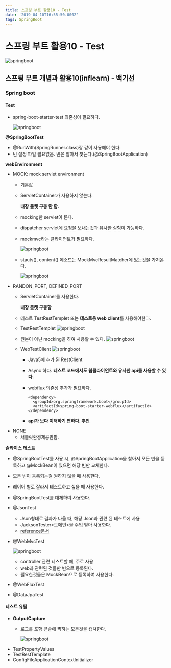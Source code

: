 ```yaml
---
title: 스프링 부트 활용10 - Test
date: '2019-04-10T16:55:50.000Z'
tags: SpringBoot
---
```


# 스프링 부트 활용10 - Test

![springboot](../../.gitbook/assets/springboot_logo.png)

## 스프릥 부트 개념과 활용10\(inflearn\) - 백기선

### Spring boot

#### Test

* spring-boot-starter-test 의존성이 필요하다.

  ![springboot](../../.gitbook/assets/springboot10-2.png)

**@SpringBootTest**

* @RunWith\(SpringRunner.class\)랑 같이 사용해야 한다.
* 빈 설정 파일 필요없음. 빈은 알아서 찾는다.\(@SpringBootApplication\)

**webEnvironment**

* MOCK: mock servlet environment
  * 기본값
  * ServletContainer가 사용하지 않는다. 

    **내장 톰캣 구동 안 함.**

  * mocking한 servlet이 뜬다.
  * dispatcher servlet에 요청을 보내는것과 유사한 실험이 가능하다.
  * mockmvc라는 클라이언트가 필요하다.

    ![springboot](../../.gitbook/assets/springboot10-1.png)

  * stauts\(\), content\(\) 메소드는 MockMvcResultMatcher에 있는것을 가져온다.

    ![springboot](../../.gitbook/assets/springboot10-3.png)
* RANDON\_PORT, DEFINED\_PORT
  * ServletContainer를 사용한다. 

    **내장 톰캣 구동함**

  * 테스트 TestRestTemplet 또는 **테스트용 web client**를 사용해야한다.
  * TestRestTemplet ![springboot](../../.gitbook/assets/springboot10-4.png)
  * 원본이 아닌 mocking을 하여 사용할 수 있다. ![springboot](../../.gitbook/assets/springboot10-5.png)
  * WebTestClient ![springboot](../../.gitbook/assets/springboot10-6.png)
    * Java5에 추가 된 RestClient
    * Async 하다. **테스트 코드에서도 웹클라이언트와 유사한 api를 사용할 수 있다.**
    * webflux 의존성 추가가 필요하다.

      ```text
      <dependency>
        <groupId>org.springframework.boot</groupId>
        <artifactId>spring-boot-starter-webflux</artifactId>
      </dependency>
      ```

    * **api가 보다 이해하기 편하다. 추천**
* NONE
  * 서블릿환경제공안함.

**슬라이스 테스트**

* @SpringBootTest를 사용 시, @SpringBootApplication을 찾아서 모든 빈을 등록하고 @MockBean이 있으면 해당 빈만 교체한다.
* 모든 빈이 등록되는걸 원하지 않을 때 사용한다.
* 레이어 별로 잘라서 테스트하고 싶을 때 사용한다.
* @SpringBootTest를 대체하여 사용한다.
* @JsonTest
  * Json형태로 결과가 나올 때, 해당 Json과 관련 된 테스트에 사용
  * JacksonTester&lt;도메인&gt;을 주입 받아 사용한다.
  * [reference문서](https://docs.spring.io/spring-boot/docs/current/reference/html/boot-features-testing.html#boot-features-testing-spring-boot-applications-testing-autoconfigured-json-tests)
* @WebMvcTest

    ![springboot](../../.gitbook/assets/springboot10-7.png)

  * controller 관련 테스트할 때, 주로 사용
  * web과 관련된 것들만 빈으로 등록된다.
  * 필요한것들은 MockBean으로 등록하여 사용한다.

* @WebFluxTest
* @DataJpaTest

#### 테스트 유틸

* **OutputCapture**
  * 로그를 포함 콘솔에 찍히는 모든것을 캡쳐한다.

    ![springboot](../../.gitbook/assets/springboot10-8.png)
* TestPropertyValues
* TestRestTemplate
* ConfigFileApplicationContextInitializer

